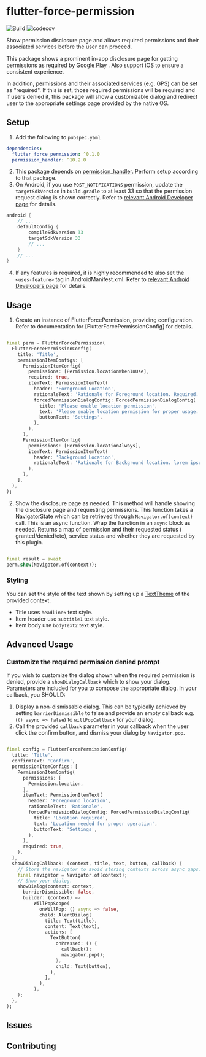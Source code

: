 # flutter-force-permission

![Build](https://github.com/github/gogovan/flutter-force-permission/workflows/build.yaml/badge.svg)
![codecov](https://codecov.io/gh/gogovan/flutter-force-permission/branch/main/graph/badge.svg?token=F9DPJUAVAJ)

Show permission disclosure page and allows required permissions and their associated services before
the user can proceed.

This package shows a prominent in-app disclosure page for getting permissions as required
by [Google Play](https://support.google.com/googleplay/android-developer/answer/9799150?visit_id=638041800350153935-369621111&p=pd-m&rd=1#prominent_disclosure&zippy=%2Cstep-provide-prominent-in-app-disclosure%2Cstep-review-best-practices-for-accessing-location%2Cstep-consider-alternatives-to-accessing-location-in-the-background%2Cstep-make-access-to-location-in-the-background-clear-to-users%2Csee-an-example-of-prominent-in-app-disclosure)
. Also support iOS to ensure a consistent experience.

In addition, permissions and their associated services (e.g. GPS) can be set as "required". If this
is set, those required permissions will be required and if users denied it, this package will show a
customizable dialog and redirect user to the appropriate settings page provided by the native OS.

## Setup

1. Add the following to `pubspec.yaml`

```yaml
dependencies:
  flutter_force_permission: ^0.1.0
  permission_handler: ^10.2.0
```

2. This package depends on [permission_handler](https://pub.dev/packages/permission_handler).
   Perform setup according to that package.
3. On Android, if you use `POST_NOTIFICATIONS` permission, update the `targetSdkVersion`
   in `build.gradle` to at least 33 so that the permission request dialog is shown correctly. Refer
   to [relevant Android Developer page](https://developer.android.com/develop/ui/views/notifications/notification-permission)
   for details.

```groovy
android {
    // ...
    defaultConfig {
        compileSdkVersion 33
        targetSdkVersion 33
        // ...
    }
    // ...
}
```

4. If any features is required, it is highly recommended to also set the `<uses-feature>` tag in
   AndroidManifest.xml. Refer
   to [relevant Android Developers page](https://developer.android.com/guide/topics/manifest/uses-feature-element)
   for details.

## Usage

1. Create an instance of FlutterForcePermission, providing configuration. Refer to documentation
   for [FlutterForcePermissionConfig] for details.

```dart

final perm = FlutterForcePermission(
  FlutterForcePermissionConfig(
    title: 'Title',
    permissionItemConfigs: [
      PermissionItemConfig(
        permissions: [Permission.locationWhenInUse],
        required: true,
        itemText: PermissionItemText(
          header: 'Foreground Location',
          rationaleText: 'Rationale for Foreground location. Required.',
          forcedPermissionDialogConfig: ForcedPermissionDialogConfig(
            title: 'Please enable location permission',
            text: 'Please enable location permission for proper usage.',
            buttonText: 'Settings',
          ),
        ),
      ),
      PermissionItemConfig(
        permissions: [Permission.locationAlways],
        itemText: PermissionItemText(
          header: 'Background Location',
          rationaleText: 'Rationale for Background location. lorem ipsum dolor sit amet.',
        ),
      ),
    ],
  ),
);
```

2. Show the disclosure page as needed. This method will handle showing the disclosure page and
   requesting permissions. This function takes
   a [NavigatorState](https://api.flutter.dev/flutter/widgets/NavigatorState-class.html) which can
   be retrieved through `Navigator.of(context)` call. This is an async function. Wrap the function
   in an `async` block as needed. Returns a map of permission and their requested status (
   granted/denied/etc), service status and whether they are requested by this plugin.

```dart

final result = await
perm.show(Navigator.of(context));
```

### Styling

You can set the style of the text shown by setting up
a [TextTheme](https://api.flutter.dev/flutter/material/TextTheme-class.html) of the provided
context.

- Title uses `headline6` text style.
- Item header use `subtitle1` text style.
- Item body use `bodyText2` text style.

## Advanced Usage

### Customize the required permission denied prompt

If you wish to customize the dialog shown when the required permission is denied, provide
a `showDialogCallback` which to show your dialog. Parameters are included for you to compose the
appropriate dialog. In your callback, you SHOULD:

1. Display a non-dismissable dialog. This can be typically achieved by setting `barrierDismissible`
   to false and provide an empty callback e.g. (`() async => false`) to `willPopCallback` for your
   dialog.
2. Call the provided `callback` parameter in your callback when the user click the confirm button,
   and dismiss your dialog by `Navigator.pop`.

```dart

final config = FlutterForcePermissionConfig(
  title: 'Title',
  confirmText: 'Confirm',
  permissionItemConfigs: [
    PermissionItemConfig(
      permissions: [
        Permission.location,
      ],
      itemText: PermissionItemText(
        header: 'Foreground location',
        rationaleText: 'Rationale',
        forcedPermissionDialogConfig: ForcedPermissionDialogConfig(
          title: 'Location required',
          text: 'Location needed for proper operation',
          buttonText: 'Settings',
        ),
      ),
      required: true,
    ),
  ],
  showDialogCallback: (context, title, text, button, callback) {
    // Store the navigator to avoid storing contexts across async gaps. See https://stackoverflow.com/a/69512692/11675817 for details.
    final navigator = Navigator.of(context);
    // Show your dialog.
    showDialog(context: context,
      barrierDismissible: false,
      builder: (context) =>
          WillPopScope(
            onWillPop: () async => false,
            child: AlertDialog(
              title: Text(title),
              content: Text(text),
              actions: [
                TextButton(
                  onPressed: () {
                    callback();
                    navigator.pop();
                  },
                  child: Text(button),
                ),
              ],
            ),
          ),
    );
  },
);
```

## Issues

## Contributing

